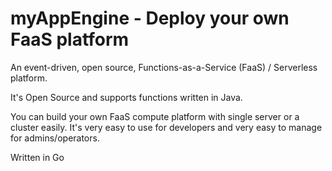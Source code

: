 # myAppEngine - Deploy your own FaaS platform
An event-driven, open source, Functions-as-a-Service (FaaS) / Serverless platform.

It's Open Source and supports functions written in Java. 

You can build your own FaaS compute platform with single server or a cluster easily. 
It's very easy to use for developers and very easy to manage for admins/operators.

Written in Go
